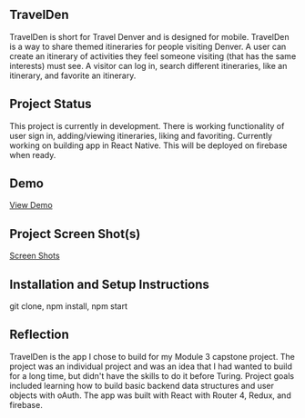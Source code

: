 
## TravelDen
TravelDen is short for Travel Denver and is designed for mobile. TravelDen is a way to share themed itineraries for people visiting Denver. A user can create an itinerary of activities they feel someone visiting (that has the same interests) must see. A visitor can log in, search different itineraries, like an itinerary, and favorite an itinerary. 

## Project Status
This project is currently in development. There is working functionality of user sign in, adding/viewing itineraries, liking and favoriting. Currently working on building app in React Native. This will be deployed on firebase when ready.

## Demo
[View Demo](https://drive.google.com/file/d/0B01GfirTpVyLOXIyLU1jZmRJSHc/view)

## Project Screen Shot(s)  
[Screen Shots](http://imgur.com/a/PlMEo)

## Installation and Setup Instructions
git clone, npm install, npm start

## Reflection
TravelDen is the app I chose to build for my Module 3 capstone project. The project was an individual project and was an idea that I had wanted to build for a long time, but didn't have the skills to do it before Turing. Project goals included learning how to build basic backend data structures and user objects with oAuth. The app was built with React with Router 4, Redux, and firebase.

